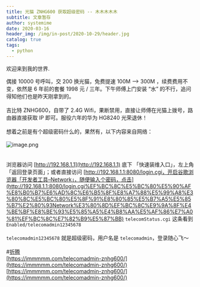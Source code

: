 ```yaml
---
title: 光猫 ZNHG600 获取超级密码 -- 木木木木木
subtitle: 文章暂存
author: systemime
date: 2020-03-16
header_img: /img/in-post/2020-10-29/header.jpg
catalog: true
tags:
  - python
---
```


欢迎来到我的世界.

<!-- more -->

偶接 10000 号呼叫，交 200 换光猫，免费提速 100M –> 300M ，续费费用不变，依然是 6 年前的套餐 1998 元 / 三年。下午师傅上门安装 “水” 的不行，追问得知他们也是昨天刚拿到的。<br />
<br />吉比特 ZNHG600，自带了 2.4G Wifi，果断禁用，直接让师傅在光猫上拨号，路由器直接获取 IP 即可。服役六年的华为 HG8240 光荣退休！<br />
<br />想着之前是有个超级密码什么的，果然有，以下内容来自网络：<br />
<br />![image.png](https://cdn.nlark.com/yuque/0/2021/png/663138/1619318441090-726131fb-1dfb-4770-90be-f3a6e299d477.png#align=left&display=inline&height=558&margin=%5Bobject%20Object%5D&name=image.png&originHeight=558&originWidth=1083&size=55563&status=done&style=none&width=1083)[<br />](https://lmm.elizen.me/images/2020/07/ZNHG600-1.png)<br />
<br />浏览器访问 [http://192.168.1.1](http://192.168.1.1) 底下 「快速装维入口」，左上角「返回登录页面」；或者直接访问 [http://192.168.1.1:8080/login.cgi，开启谷歌浏览器「开发者工具–Network」，随便输入个密码，点击](http://192.168.1.1:8080/login.cgi%EF%BC%8C%E5%BC%80%E5%90%AF%E8%B0%B7%E6%AD%8C%E6%B5%8F%E8%A7%88%E5%99%A8%E3%80%8C%E5%BC%80%E5%8F%91%E8%80%85%E5%B7%A5%E5%85%B7%E2%80%93Network%E3%80%8D%EF%BC%8C%E9%9A%8F%E4%BE%BF%E8%BE%93%E5%85%A5%E4%B8%AA%E5%AF%86%E7%A0%81%EF%BC%8C%E7%82%B9%E5%87%BB) `telecomStatus.cgi` 这条看到 `Enabled/telecomadmin12345678`<br />
<br />`telecomadmin12345678` 就是超级密码，用户名是 `telecomadmin`，登录随心飞～<br />
<br />#[折腾](https://immmmm.com/tags/%E6%8A%98%E8%85%BE/)<br />[https://immmmm.com/telecomadmin-znhg600/](https://immmmm.com/telecomadmin-znhg600/)<br />[https://immmmm.com/telecomadmin-znhg600/](https://immmmm.com/telecomadmin-znhg600/)
